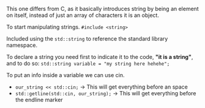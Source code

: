 This one differs from C, as it basically introduces string by being an element on itself, instead of just an array of characters it is an object.

To start manipulating strings.
`#include <string>`

Included using the `std::string` to reference the standard library namespace.

To declare a string you need first to indicate it to the code, **"it is a string"**, and to do so: `std::string variable = "my string here hehehe";`

To put an info inside a variable we can use cin.
- `our_string << std::cin;` -> This will get everything before an space
- `std::getline(std::cin, our_string);` -> This will get everything before the endline marker
